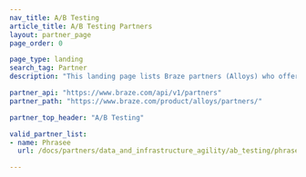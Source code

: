 ```yaml
---
nav_title: A/B Testing
article_title: A/B Testing Partners
layout: partner_page
page_order: 0

page_type: landing
search_tag: Partner
description: "This landing page lists Braze partners (Alloys) who offer additional A/B testing through their platforms."

partner_api: "https://www.braze.com/api/v1/partners"
partner_path: "https://www.braze.com/product/alloys/partners/"

partner_top_header: "A/B Testing"

valid_partner_list:
- name: Phrasee
  url: /docs/partners/data_and_infrastructure_agility/ab_testing/phrasee/

---
```

